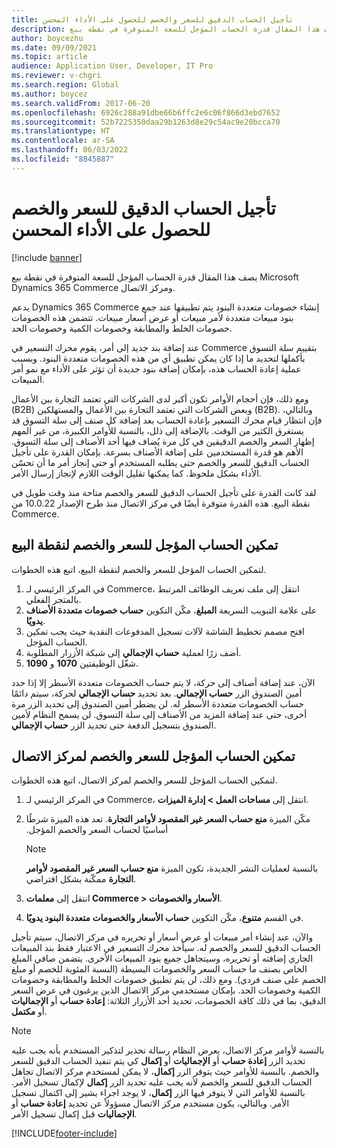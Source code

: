 ```yaml
---
title: تأجيل الحساب الدقيق للسعر والخصم للحصول على الأداء المحسن
description: يصف هذا المقال قدرة الحساب المؤجل للسعة المتوفرة في نقطة بيع Microsoft Dynamics 365 Commerce ومركز الاتصال.
author: boycezhu
ms.date: 09/09/2021
ms.topic: article
audience: Application User, Developer, IT Pro
ms.reviewer: v-chgri
ms.search.region: Global
ms.author: boycez
ms.search.validFrom: 2017-06-20
ms.openlocfilehash: 6926c288a91dbe66b6ffc2e6c06f866d3ebd7652
ms.sourcegitcommit: 52b7225350daa29b1263d8e29c54ac9e20bcca70
ms.translationtype: HT
ms.contentlocale: ar-SA
ms.lasthandoff: 06/03/2022
ms.locfileid: "8845887"
---
```

# <a name="delay-exact-price-and-discount-calculation-for-improved-performance"></a>تأجيل الحساب الدقيق للسعر والخصم للحصول على الأداء المحسن

[!include [banner](includes/banner.md)]

يصف هذا المقال قدرة الحساب المؤجل للسعة المتوفرة في نقطة بيع Microsoft Dynamics 365 Commerce ومركز الاتصال.

يدعم Dynamics 365 Commerce إنشاء خصومات متعددة البنود يتم تطبيقها عند جمع بنود مبيعات متعددة لأمر مبيعات أو عرض أسعار مبيعات. تتضمن هذه الخصومات خصومات الخلط والمطابقة وخصومات الكمية وخصومات الحد.

عند إضافة بند جديد إلى أمر، يقوم محرك التسعير في Commerce بتقييم سلة التسوق بأكملها لتحديد ما إذا كان يمكن تطبيق أي من هذه الخصومات متعددة البنود. وبسبب عملية إعادة الحساب هذه، بإمكان إضافة بنود جديدة أن تؤثر على الأداء مع نمو أمر المبيعات.

ومع ذلك، فإن أحجام الأوامر تكون أكبر لدى الشركات التي تعتمد التجارة بين الأعمال (B2B) وبعض الشركات التي تعتمد التجارة بين الأعمال والمستهلكين (B2B). وبالتالي، فإن انتظار قيام محرك التسعير بإعادة الحساب بعد إضافة كل صنف إلى سلة التسوق قد يستغرق الكثير من الوقت. بالإضافة إلى ذلل، بالنسبة للأوامر الكبيرة، من غير المهم إظهار السعر والخصم الدقيقين في كل مرة يُضاف فيها أحد الأصناف إلى سلة التسوق. الأهم هو قدرة المستخدمين على إضافة الأصناف بسرعة. بإمكان القدرة على تأجيل الحساب الدقيق للسعر والخصم حتى يطلبه المستخدم أو حتى إنجاز أمر ما أن تحسّن الأداء بشكل ملحوظ. كما يمكنها تقليل الوقت اللازم لإنجاز إرسال الأمر.

لقد كانت القدرة على تأجيل الحساب الدقيق للسعر والخصم متاحة منذ وقت طويل في نقطة البيع. هذه القدرة متوفرة أيضًا في مركز الاتصال منذ طرح الإصدار 10.0.22 من Commerce.

## <a name="enable-delayed-price-and-discount-calculation-for-pos"></a>تمكين الحساب المؤجل للسعر والخصم لنقطة البيع

لتمكين الحساب المؤجل للسعر والخصم لنقطة البيع، اتبع هذه الخطوات.

1. في المركز الرئيسي لـ Commerce‬، انتقل إلى ملف تعريف الوظائف المرتبط بالمتجر الفعلي.
1. على علامة التبويب السريعة **المبلغ**، مكّن التكوين **حساب خصومات متعددة الأصناف يدويًا‬**.
1. افتح مصمم تخطيط الشاشة لآلات تسجيل المدفوعات النقدية‬ حيث يجب تمكين الحساب المؤجل.
1. أضف زرًا لعملية **حساب الإجمالي** إلى شبكة الأزرار المطلوبة.
1. شغّل الوظيفتين **1070** و **1090**.

الآن، عند إضافة أصناف إلى حركة، لا يتم حساب الخصومات متعددة الأسطر إلا إذا حدد أمين الصندوق الزر **حساب الإجمالي**. بعد تحديد **حساب الإجمالي** لحركة، سيتم دائمًا حساب الخصومات متعددة الأسطر له. لن يضطر أمين الصندوق إلى تحديد الزر مرة أخرى، حتى عند إضافة المزيد من الأصناف إلى سلة التسوق. لن يسمح النظام لأمين الصندوق بتسجيل الدفعة حتى تحديد الزر **حساب الإجمالي**.

## <a name="enable-delayed-price-and-discount-calculation-for-call-center"></a>تمكين الحساب المؤجل للسعر والخصم لمركز الاتصال

لتمكين الحساب المؤجل للسعر والخصم لمركز الاتصال، اتبع هذه الخطوات.

1. في المركز الرئيسي لـ Commerce، انتقل إلى **مساحات العمل \> إدارة الميزات**.
1. مكّن الميزة **منع حساب السعر غير المقصود لأوامر التجارة‬‏‫**. تعد هذه الميزة شرطًا أساسيًا لحساب السعر والخصم المؤجل.

    > [!NOTE]
    > بالنسبة لعمليات النشر الجديدة، تكون الميزة **منع حساب السعر غير المقصود لأوامر التجارة** ممكّنة بشكل افتراضي.

1. انتقل إلى **معلمات Commerce \> الأسعار والخصومات**.
1. في القسم **متنوع‬**، مكّن التكوين **حساب الأسعار والخصومات متعددة البنود يدويًا**.

والآن، عند إنشاء أمر مبيعات أو عرض أسعار أو تحريره في مركز الاتصال، سيتم تأجيل الحساب الدقيق للسعر والخصم له. سيأخذ محرك التسعير في الاعتبار فقط بند المبيعات الجاري إضافته أو تحريره، وسيتجاهل جميع بنود المبيعات الأخرى. يتضمن صافي المبلغ الخاص بصنف ما حساب السعر والخصومات البسيطة (النسبة المئوية للخصم أو مبلغ الخصم على صنف فردي). ومع ذلك، لن يتم تطبيق خصومات الخلط والمطابقة وخصومات الكمية وخصومات الحد.‬ بإمكان مستخدمي مركز الاتصال الذين يرغبون في عرض السعر الدقيق، بما في ذلك كافة الخصومات، تحديد أحد الأزرار الثلاثة: **إعادة حساب** أو **الإجماليات** أو **مكتمل**.

> [!NOTE]
> بالنسبة لأوامر مركز الاتصال، يعرض النظام رسالة تحذير لتذكير المستخدم بأنه يجب عليه تحديد الزر **إعادة حساب** أو **الإجماليات** أو **إكمال** كي يتم تنفيذ الحساب الدقيق للسعر والخصم. بالنسبة للأوامر حيث يتوفر الزر **إكمال**، لا يمكن لمستخدم مركز الاتصال تجاهل الحساب الدقيق للسعر والخصم لأنه يجب عليه تحديد الزر **إكمال** لإكمال تسجيل الأمر. بالنسبة للأوامر التي لا يتوفر فيها الزر **إكمال**، لا يوجد اجراء يشير إلى اكتمال تسجيل الأمر. وبالتالي، يكون مستخدم مركز الاتصال مسؤولاً عن تحديد **إعادة حساب** أو **الإجماليات** قبل إكمال تسجيل الأمر.

[!INCLUDE[footer-include](../includes/footer-banner.md)]
